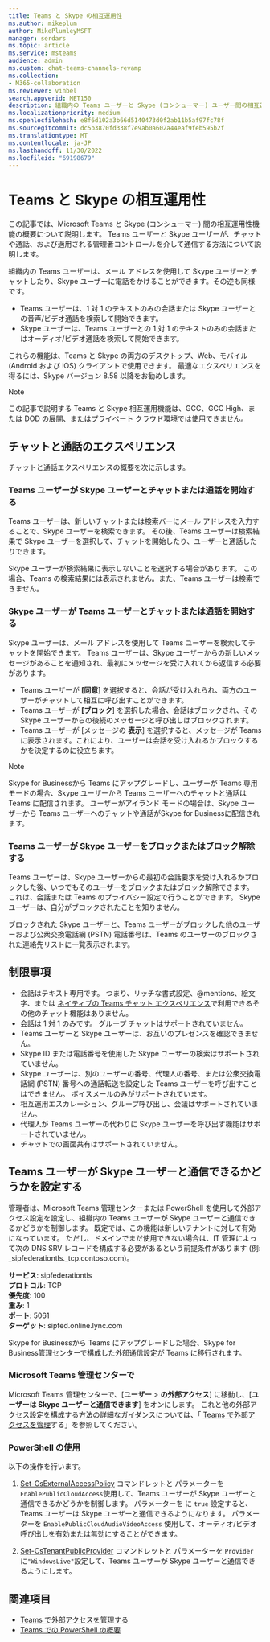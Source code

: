 ```yaml
---
title: Teams と Skype の相互運用性
ms.author: mikeplum
author: MikePlumleyMSFT
manager: serdars
ms.topic: article
ms.service: msteams
audience: admin
ms.custom: chat-teams-channels-revamp
ms.collection:
- M365-collaboration
ms.reviewer: vinbel
search.appverid: MET150
description: 組織内の Teams ユーザーと Skype (コンシューマー) ユーザー間の相互運用性機能について説明します。
ms.localizationpriority: medium
ms.openlocfilehash: e8f6d102a3b66d5140473d0f2ab11b5af97fc78f
ms.sourcegitcommit: dc5b3870fd338f7e9ab0a602a44eaf9feb595b2f
ms.translationtype: MT
ms.contentlocale: ja-JP
ms.lasthandoff: 11/30/2022
ms.locfileid: "69198679"
---
```

# <a name="teams-and-skype-interoperability"></a>Teams と Skype の相互運用性

この記事では、Microsoft Teams と Skype (コンシューマー) 間の相互運用性機能の概要について説明します。 Teams ユーザーと Skype ユーザーが、チャットや通話、および適用される管理者コントロールを介して通信する方法について説明します。

組織内の Teams ユーザーは、メール アドレスを使用して Skype ユーザーとチャットしたり、Skype ユーザーに電話をかけることができます。その逆も同様です。

- Teams ユーザーは、1 対 1 のテキストのみの会話または Skype ユーザーとの音声/ビデオ通話を検索して開始できます。
- Skype ユーザーは、Teams ユーザーとの 1 対 1 のテキストのみの会話またはオーディオ/ビデオ通話を検索して開始できます。

これらの機能は、Teams と Skype の両方のデスクトップ、Web、モバイル (Android および iOS) クライアントで使用できます。 最適なエクスペリエンスを得るには、Skype バージョン 8.58 以降をお勧めします。

> [!NOTE]
> この記事で説明する Teams と Skype 相互運用機能は、GCC、GCC High、または DOD の展開、またはプライベート クラウド環境では使用できません。

## <a name="chat-and-calling-experience"></a>チャットと通話のエクスペリエンス

チャットと通話エクスペリエンスの概要を次に示します。

### <a name="teams-user-starts-a-chat-or-call-with-a-skype-user"></a>Teams ユーザーが Skype ユーザーとチャットまたは通話を開始する

Teams ユーザーは、新しいチャットまたは検索バーにメール アドレスを入力することで、Skype ユーザーを検索できます。  その後、Teams ユーザーは検索結果で Skype ユーザーを選択して、チャットを開始したり、ユーザーと通話したりできます。

Skype ユーザーが検索結果に表示しないことを選択する場合があります。 この場合、Teams の検索結果には表示されません。また、Teams ユーザーは検索できません。

### <a name="skype-user-starts-a-chat-or-call-with-a-teams-user"></a>Skype ユーザーが Teams ユーザーとチャットまたは通話を開始する

Skype ユーザーは、メール アドレスを使用して Teams ユーザーを検索してチャットを開始できます。 Teams ユーザーは、Skype ユーザーからの新しいメッセージがあることを通知され、最初にメッセージを受け入れてから返信する必要があります。

- Teams ユーザーが **[同意**] を選択すると、会話が受け入れられ、両方のユーザーがチャットして相互に呼び出すことができます。
- Teams ユーザーが **[ブロック**] を選択した場合、会話はブロックされ、その Skype ユーザーからの後続のメッセージと呼び出しはブロックされます。
- Teams ユーザーが [メッセージの **表示**] を選択すると、メッセージが Teams に表示されます。これにより、ユーザーは会話を受け入れるかブロックするかを決定するのに役立ちます。

> [!NOTE]
> Skype for Businessから Teams にアップグレードし、ユーザーが Teams 専用モードの場合、Skype ユーザーから Teams ユーザーへのチャットと通話は Teams に配信されます。 ユーザーがアイランド モードの場合は、Skype ユーザーから Teams ユーザーへのチャットや通話がSkype for Businessに配信されます。

### <a name="teams-user-blocks-or-unblocks-a-skype-user"></a>Teams ユーザーが Skype ユーザーをブロックまたはブロック解除する

Teams ユーザーは、Skype ユーザーからの最初の会話要求を受け入れるかブロックした後、いつでもそのユーザーをブロックまたはブロック解除できます。 これは、会話または Teams のプライバシー設定で行うことができます。 Skype ユーザーは、自分がブロックされたことを知りません。

ブロックされた Skype ユーザーと、Teams ユーザーがブロックした他のユーザーおよび公衆交換電話網 (PSTN) 電話番号は、Teams のユーザーのブロックされた連絡先リストに一覧表示されます。

## <a name="limitations"></a>制限事項

- 会話はテキスト専用です。 つまり、リッチな書式設定、@mentions、絵文字、または [ネイティブの Teams チャット エクスペリエンス](native-chat-for-external-users.md)で利用できるその他のチャット機能はありません。
- 会話は 1 対 1 のみです。 グループ チャットはサポートされていません。
- Teams ユーザーと Skype ユーザーは、お互いのプレゼンスを確認できません。
- Skype ID または電話番号を使用した Skype ユーザーの検索はサポートされていません。
- Skype ユーザーは、別のユーザーの番号、代理人の番号、または公衆交換電話網 (PSTN) 番号への通話転送を設定した Teams ユーザーを呼び出すことはできません。  ボイスメールのみがサポートされています。
- 相互運用エスカレーション、グループ呼び出し、会議はサポートされていません。
- 代理人が Teams ユーザーの代わりに Skype ユーザーを呼び出す機能はサポートされていません。
- チャットでの画面共有はサポートされていません。

## <a name="set-whether-teams-users-can-communicate-with-skype-users"></a>Teams ユーザーが Skype ユーザーと通信できるかどうかを設定する

管理者は、Microsoft Teams 管理センターまたは PowerShell を使用して外部アクセス設定を設定し、組織内の Teams ユーザーが Skype ユーザーと通信できるかどうかを制御します。 既定では、この機能は新しいテナントに対して有効になっています。 ただし、ドメインでまだ使用できない場合は、IT 管理によって次の DNS SRV レコードを構成する必要があるという前提条件があります (例: _sipfederationtls._tcp.contoso.com)。  

**サービス**: sipfederationtls<br/>
**プロトコル**: TCP<br/>
**優先度**: 100<br/>
**重み**: 1<br/>
**ポート**: 5061<br/>
**ターゲット**: sipfed.online.lync.com

Skype for Businessから Teams にアップグレードした場合、Skype for Business管理センターで構成した外部通信設定が Teams に移行されます。

### <a name="in-the-microsoft-teams-admin-center"></a>Microsoft Teams 管理センターで

Microsoft Teams 管理センターで、[**ユーザー** > **の外部アクセス**] に移動し、[**ユーザーは Skype ユーザーと通信できます**] をオンにします。 これと他の外部アクセス設定を構成する方法の詳細なガイダンスについては、「 [Teams で外部アクセスを管理](./manage-external-access.md#allow-or-block-domains)する」を参照してください。

### <a name="using-powershell"></a>PowerShell の使用

以下の操作を行います。 
1. [Set-CsExternalAccessPolicy](/powershell/module/skype/set-csexternalaccesspolicy) コマンドレットと パラメーターを```EnablePublicCloudAccess```使用して、Teams ユーザーが Skype ユーザーと通信できるかどうかを制御します。 パラメーターを に ```true``` 設定すると、Teams ユーザーは Skype ユーザーと通信できるようになります。 パラメーターを ```EnablePublicCloudAudioVideoAccess``` 使用して、オーディオ/ビデオ呼び出しを有効または無効にすることができます。

2. [Set-CsTenantPublicProvider](/powershell/module/skype/Set-CsTenantPublicProvider) コマンドレットと パラメーターを ```Provider``` に```"WindowsLive"```設定して、Teams ユーザーが Skype ユーザーと通信できるようにします。

## <a name="related-topics"></a>関連項目

- [Teams で外部アクセスを管理する](manage-external-access.md)
- [Teams での PowerShell の概要](teams-powershell-overview.md)
